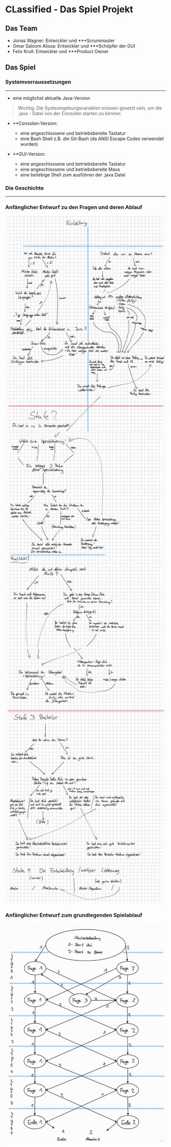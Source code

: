 
# CLassified - Das Spiel Projekt

Das Team
--------
+ Jonas Wagner: Entwickler und ***Scrummaster
+ Omar Saloom Alissa: Entwickler und ***Schöpfer der GUI
+ Felix Krull: Entwickler und ***Product Owner

## Das Spiel

### Systemvorraussetzungen

--------------------------

+ eine möglichst aktuelle Java-Version
> Wichtig: Die Systeumgebungsvariablen müssen gesetzt sein, um die .java - Datei von der Consolen starten zu können

+ **Consolen-Version:
  + eine angeschlossene und betriebsbereite Tastatur
  + eine Bash Shell z.B. die Git-Bash (da ANSI Escape Codes verwendet wurden)
  
+ **GUI-Version:
  + eine angeschlossene und betriebsbereite Tastatur
  + eine angeschlossene und betriebsbereite Maus
  + eine beliebige Shell zum ausführen der .java Datei
  

### Die Geschichte

------------------


### Anfänglicher Entwurf zu den Fragen und deren Ablauf

![Frage1](Pictures_Readme/Fragen1.png)
![Frage2](Pictures_Readme/Fragen2.png)
![Frage3](Pictures_Readme/Fragen3.png)
![Frage4](Pictures_Readme/Fragen4.png)

### Anfänglicher Entwurf zum grundlegenden Spielablauf

![Skizze1](Pictures_Readme/GameStruktur.jpg)
